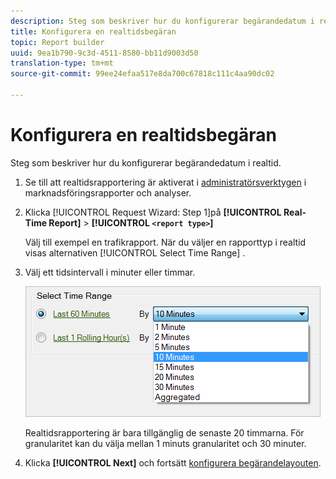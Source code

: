 ```yaml
---
description: Steg som beskriver hur du konfigurerar begärandedatum i realtid.
title: Konfigurera en realtidsbegäran
topic: Report builder
uuid: 9ea1b790-9c3d-4511-8580-bb11d9003d50
translation-type: tm+mt
source-git-commit: 99ee24efaa517e8da700c67818c111c4aa90dc02

---
```



# Konfigurera en realtidsbegäran

Steg som beskriver hur du konfigurerar begärandedatum i realtid.

1. Se till att realtidsrapportering är aktiverat i [administratörsverktygen](https://marketing.adobe.com/resources/help/en_US/reference/real_time_admin.html) i marknadsföringsrapporter och analyser.
1. Klicka [!UICONTROL Request Wizard: Step 1]på **[!UICONTROL Real-Time Report]** > **[!UICONTROL `<report type>`]**

   Välj till exempel en trafikrapport. När du väljer en rapporttyp i realtid visas alternativen [!UICONTROL Select Time Range] .

1. Välj ett tidsintervall i minuter eller timmar.

   ![Stegresultat](assets/real_time_select_date.png)

   Realtidsrapportering är bara tillgänglig de senaste 20 timmarna. För granularitet kan du välja mellan 1 minuts granularitet och 30 minuter.
1. Klicka **[!UICONTROL Next]** och fortsätt [konfigurera begärandelayouten](/help/analyze/report-builder/layout/layout.md).
